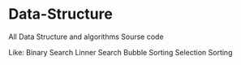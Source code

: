 # Data-Structure
All Data Structure and algorithms Sourse code 

Like: Binary Search 
Linner Search 
Bubble Sorting 
Selection Sorting
